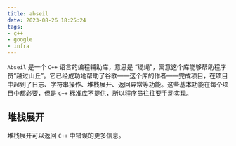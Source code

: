 ```yaml
---
title: abseil
date: 2023-08-26 18:25:24
tags:
- c++
- google
- infra
---
```


`Abseil` 是一个 `C++` 语言的编程辅助库，意思是 “缆绳”，寓意这个库能够帮助程序员“越过山丘”。它已经成功地帮助了谷歌——这个库的作者——完成项目，在项目中起到了日志、字符串操作、堆栈展开、返回异常等功能。这些基本功能在每个项目中都必要，但是 `C++` 标准库不提供，所以程序员往往要手动实现。

## 堆栈展开

堆栈展开可以返回 `C++` 中错误的更多信息。
